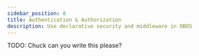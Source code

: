 ```yaml
---
sidebar_position: 8
title: Authentication & Authorization
description: Use declarative security and middleware in DBOS
---
```


TODO: Chuck can you write this please?